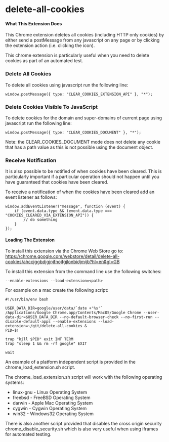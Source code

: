 delete-all-cookies
==================

#### What This Extension Does

This Chrome extension deletes all cookies (including HTTP only cookies) by either send a postMessage from any javascript on any page or by clicking the extension action (i.e. clicking the icon).

This chrome extension is particularly useful when you need to delete cookies as part of an automated test.

### Delete All Cookies

To delete all cookies using javascript run the following line:

    window.postMessage({ type: "CLEAR_COOKIES_EXTENSION_API" }, "*");

### Delete Cookies Visible To JavaScript

To delete cookies for the domain and super-domains of current page using javascript run the following line:

    window.postMessage({ type: "CLEAR_COOKIES_DOCUMENT" }, "*");

Note: the CLEAR_COOKIES_DOCUMENT mode does not delete any cookie that has a path value as this is not possible using the document object.

### Receive Notification

It is also possible to be notified of when cookies have been cleared.  This is particularly important if a particular operation should not happen until you have guaranteed that cookies have been cleared.

To receive a notification of when the cookies have been cleared add an event listener as follows:

    window.addEventListener("message", function (event) {
        if (event.data.type && (event.data.type === "COOKIES_CLEARED_VIA_EXTENSION_API")) {
            // do something
        }
    });

#### Loading The Extension

To install this extension via the Chrome Web Store go to: https://chrome.google.com/webstore/detail/delete-all-cookies/ahccjggbdjgjnjfnojfgjlonbidjmijb?hl=en&gl=GB

To install this extension from the command line use the following switches:

    --enable-extensions --load-extension=<path>
    
For example on a mac create the following script:

    #!/usr/bin/env bash

    USER_DATA_DIR=google/user/data/`date +'%s'`
    /Applications/Google Chrome.app/Contents/MacOS/Google Chrome --user-data-dir=$USER_DATA_DIR --no-default-browser-check --no-first-run --disable-default-apps --enable-extensions --load-extension=~/git/delete-all-cookies &
    PID=$!

    trap "kill $PID" exit INT TERM
    trap "sleep 1 && rm -rf google" EXIT

    wait

An example of a platform independent script is provided in the chrome_load_extension.sh script.  

The chrome_load_extension.sh script will work with the following operating systems:
* linux-gnu - Linux Operating System
* freebsd - FreeBSD Operating System
* darwin - Apple Mac Operating System
* cygwin - Cygwin Operating System
* win32 - Windows32 Operating System

There is also another script provided that disables the cross origin security chrome_disable_security.sh which is also very useful when using iframes for automated testing.
